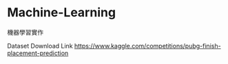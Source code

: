 # Machine-Learning
機器學習實作

Dataset Download Link
https://www.kaggle.com/competitions/pubg-finish-placement-prediction
